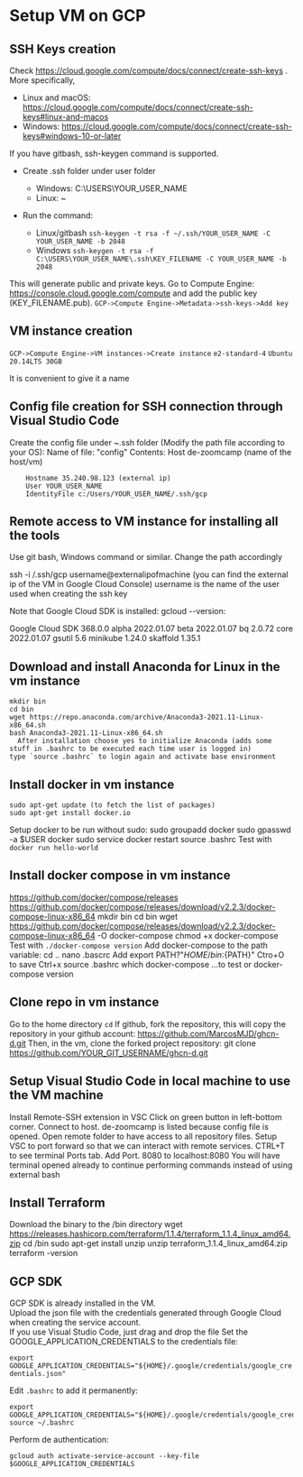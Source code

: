 # Setup VM on GCP

## SSH Keys creation

Check https://cloud.google.com/compute/docs/connect/create-ssh-keys . 
More specifically,
- Linux and macOS: https://cloud.google.com/compute/docs/connect/create-ssh-keys#linux-and-macos 
- Windows: https://cloud.google.com/compute/docs/connect/create-ssh-keys#windows-10-or-later

If you have gitbash, ssh-keygen command is supported. 
- Create .ssh folder under user folder 
  - Windows: C:\USERS\YOUR_USER_NAME
  - Linux: ~
- Run the command: 

  - Linux/gitbash  `ssh-keygen -t rsa -f ~/.ssh/YOUR_USER_NAME -C YOUR_USER_NAME -b 2048`
  - Windows `ssh-keygen -t rsa -f C:\USERS\YOUR_USER_NAME\.ssh\KEY_FILENAME -C YOUR_USER_NAME -b 2048`

This will generate public and private keys.
Go to Compute Engine: https://console.cloud.google.com/compute and add the public key (KEY_FILENAME.pub).
`GCP->Compute Engine->Metadata->ssh-keys->Add key`

## VM instance creation

`GCP->Compute Engine->VM instances->Create instance`
`e2-standard-4`
`Ubuntu 20.14LTS 30GB`

It is convenient to give it a name

## Config file creation for SSH connection through Visual Studio Code

Create the config file under ~\.ssh folder (Modify the path file according to your OS):
Name of file: "config"
Contents:
    Host de-zoomcamp (name of the host/vm)
    
        Hostname 35.240.98.123 (external ip)
        User YOUR_USER_NAME
        IdentityFile c:/Users/YOUR_USER_NAME/.ssh/gcp

## Remote access to VM instance for installing all the tools

Use git bash, Windows command or similar. Change the path accordingly

  ssh -i /.ssh/gcp username@externalipofmachine (you can find the external ip of the VM in Google Cloud Console)
  username is the name of the user used when creating the ssh key

  Note that Google Cloud SDK is installed:
  gcloud --version:

  Google Cloud SDK 368.0.0
  alpha 2022.01.07
  beta 2022.01.07
  bq 2.0.72
  core 2022.01.07
  gsutil 5.6 
  minikube 1.24.0
  skaffold 1.35.1

## Download and install Anaconda for Linux in the vm instance

    mkdir bin
    cd bin
    wget https://repo.anaconda.com/archive/Anaconda3-2021.11-Linux-x86_64.sh
    bash Anaconda3-2021.11-Linux-x86_64.sh
      After installation choose yes to initialize Anaconda (adds some stuff in .bashrc to be executed each time user is logged in)
    type `source .bashrc` to login again and activate base environment

## Install docker in vm instance

    sudo apt-get update (to fetch the list of packages)
    sudo apt-get install docker.io
Setup docker to be run without sudo:
    sudo groupadd docker
    sudo gpasswd -a $USER docker
    sudo service docker restart
    source .bashrc
Test with `docker run hello-world`

## Install docker compose in vm instance

https://github.com/docker/compose/releases
https://github.com/docker/compose/releases/download/v2.2.3/docker-compose-linux-x86_64
    mkdir bin
    cd bin
    wget https://github.com/docker/compose/releases/download/v2.2.3/docker-compose-linux-x86_64 -O docker-compose
    chmod +x docker-compose
Test with `./docker-compose version`
Add docker-compose to the path variable:
    cd .. 
    nano .bascrc
    Add export PATH?"${HOME}/bin:${PATH}"
    Ctro+O to save
    Ctrl+x
    source .bashrc
    which docker-compose
...to test or docker-compose version

## Clone repo in vm instance
Go to the home directory
`cd` 
If github, fork the repository, this will copy the repository in your github account:
    https://github.com/MarcosMJD/ghcn-d.git
Then, in the vm, clone the forked project repository:
    git clone https://github.com/YOUR_GIT_USERNAME/ghcn-d.git

## Setup Visual Studio Code in local machine to use the VM machine

Install Remote-SSH extension in VSC
Click on green button in left-bottom corner. Connect to host. de-zoomcamp is listed because config file is opened.
Open remote folder to have access to all repository files.
Setup VSC to port forward so that we can interact with remote services.
CTRL+T to see terminal
  Ports tab. Add Port. 8080 to localhost:8080
You will have terminal opened already to continue performing commands instead of using external bash

## Install Terraform

Download the binary to the /bin directory
    wget https://releases.hashicorp.com/terraform/1.1.4/terraform_1.1.4_linux_amd64.zip
    cd /bin
    sudo apt-get install unzip
    unzip terraform_1.1.4_linux_amd64.zip
    terraform -version

## GCP SDK 

GCP SDK is already installed in the VM.  
Upload the json file with the credentials generated through Google Cloud when creating the service account.  
If you use Visual Studio Code, just drag and drop the file
Set the GOOGLE_APPLICATION_CREDENTIALS to the credentials file: 

`export GOOGLE_APPLICATION_CREDENTIALS="${HOME}/.google/credentials/google_credentials.json"  `

Edit `.bashrc` to add it permanently:  

    export GOOGLE_APPLICATION_CREDENTIALS="${HOME}/.google/credentials/google_credentials.json"
    source ~/.bashrc
Perform de authentication:  

`gcloud auth activate-service-account --key-file $GOOGLE_APPLICATION_CREDENTIALS`  





